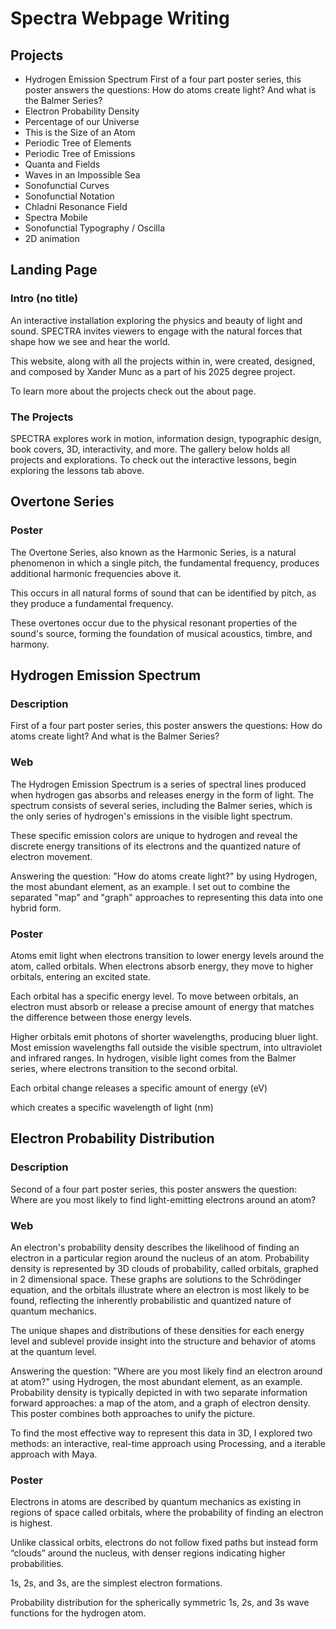 # Spectra Webpage Writing 

## Projects
- Hydrogen Emission Spectrum 
First of a four part poster series, this poster answers the questions: How do atoms create light? And what is the Balmer Series?
- Electron Probability Density 
- Percentage of our Universe
- This is the Size of an Atom
- Periodic Tree of Elements
- Periodic Tree of Emissions
- Quanta and Fields 
- Waves in an Impossible Sea 
- Sonofunctial Curves 
- Sonofunctial Notation 
- Chladni Resonance Field
- Spectra Mobile 
- Sonofunctial Typography / Oscilla
- 2D animation 

## Landing Page 

### Intro (no title)
An interactive installation exploring the physics and beauty of light and sound. SPECTRA invites viewers to engage with the natural forces that shape how we see and hear the world.

This website, along with all the projects within in, were created, designed, and composed by Xander Munc as a part of his 2025 degree project.

To learn more about the projects check out the about page.

### The Projects 
SPECTRA explores work in motion, information design, typographic design, book covers, 3D, interactivity, and more. The gallery below holds all projects and explorations. To check out the interactive lessons, begin exploring the lessons tab above.

## Overtone Series 

### Poster

The Overtone Series, also known as the Harmonic Series, is a natural phenomenon in which a single pitch, the fundamental frequency, produces additional harmonic frequencies above it. 

This occurs in all natural forms of sound that can be identified by pitch, as they produce a fundamental frequency.

These overtones occur due to the physical resonant properties of the sound's source, forming the foundation of musical acoustics, timbre, and harmony.


## Hydrogen Emission Spectrum 

### Description

First of a four part poster series, this poster answers the questions: How do atoms create light? And what is the Balmer Series?

### Web

The Hydrogen Emission Spectrum is a series of spectral lines produced when hydrogen gas absorbs and releases energy in the form of light. The spectrum consists of several series, including the Balmer series, which is the only series of hydrogen's emissions in the visible light spectrum.
 
These specific emission colors are unique to hydrogen and reveal the discrete energy transitions of its electrons and the quantized nature of electron movement.

Answering the question: "How do atoms create light?" by using Hydrogen, the most abundant element, as an example. I set out to combine the separated "map" and "graph" approaches to representing this data into one hybrid form.

### Poster

Atoms emit light when electrons transition to lower energy levels around the atom, called orbitals. When electrons absorb energy, they move to higher orbitals, entering an excited state.

Each orbital has a specific energy level. To move between orbitals, an electron must absorb or release a precise amount of energy that matches the difference between those energy levels.

Higher orbitals emit photons of shorter wavelengths, producing bluer light. Most emission wavelengths fall outside the visible spectrum, into ultraviolet and infrared ranges. In hydrogen, visible light comes from the Balmer series, where electrons transition to the second orbital.

Each orbital change releases a specific amount of energy (eV)

which creates a specific wavelength of light (nm)


## Electron Probability Distribution 

### Description

Second of a four part poster series, this poster answers the question: Where are you most likely to find light-emitting electrons around an atom?

### Web

An electron's probability density describes the likelihood of finding an electron in a particular region around the nucleus of an atom. Probability density is represented by 3D clouds of probability, called orbitals, graphed in 2 dimensional space. These graphs are solutions to the Schrödinger equation, and the orbitals illustrate where an electron is most likely to be found, reflecting the inherently probabilistic and quantized nature of quantum mechanics. 

The unique shapes and distributions of these densities for each energy level and sublevel provide insight into the structure and behavior of atoms at the quantum level.

Answering the question: "Where are you most likely find an electron around at atom?" using Hydrogen, the most abundant element, as an example. Probability density is typically depicted in with two separate information forward approaches: a map of the atom, and a graph of electron density. This poster combines both approaches to unify the picture. 

To find the most effective way to represent this data in 3D, I explored two methods: an interactive, real-time approach using Processing, and a iterable approach with Maya.  

### Poster

Electrons in atoms are described by quantum mechanics as existing in regions of space called orbitals, where the probability of finding an electron is highest.

Unlike classical orbits, electrons do not follow fixed paths but instead form “clouds” around the nucleus, with denser regions indicating higher probabilities.

1s, 2s, and 3s, are the simplest electron formations.

Probability distribution for the spherically symmetric 1s, 2s, and 3s wave functions for the hydrogen atom.